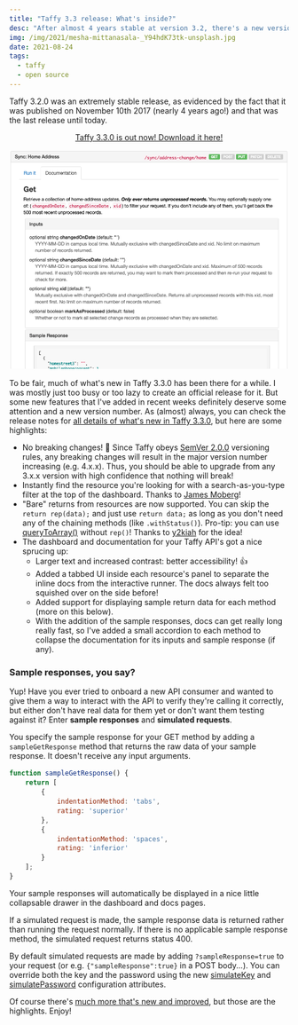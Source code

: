 ```yaml
---
title: "Taffy 3.3 release: What's inside?"
desc: "After almost 4 years stable at version 3.2, there's a new version of Taffy available!"
img: /img/2021/mesha-mittanasala-_Y94hdK73tk-unsplash.jpg
date: 2021-08-24
tags:
  - taffy
  - open source
---
```


Taffy 3.2.0 was an extremely stable release, as evidenced by the fact that it was published on November 10th 2017 (nearly 4 years ago!) and that was the last release until today.

<p style="text-align: center"><a href="https://github.com/atuttle/Taffy/releases/tag/v3.3.0" class="btn">Taffy 3.3.0 is out now! Download it here!</a></p>

![Screen shot of Taffy 3.3.0 improvements to the inline documentation in the dashboard](/img/2021/taffy-330-improved-docs.png)

To be fair, much of what's new in Taffy 3.3.0 has been there for a while. I was mostly just too busy or too lazy to create an official release for it. But some new features that I've added in recent weeks definitely deserve some attention and a new version number. As (almost) always, you can check the release notes for [all details of what's new in Taffy 3.3.0](https://docs.taffy.io/#/3.3.0?id=what39s-new-in-330), but here are some highlights:

- No breaking changes! 🎉 Since Taffy obeys [SemVer 2.0.0](http://semver.org/) versioning rules, any breaking changes will result in the major version number increasing (e.g. 4.x.x). Thus, you should be able to upgrade from any 3.x.x version with high confidence that nothing will break!
- Instantly find the resource you're looking for with a search-as-you-type filter at the top of the dashboard. Thanks to [James Moberg](https://github.com/JamoCA)!
- "Bare" returns from resources are now supported. You can skip the `return rep(data);` and just use `return data;` as long as you don't need any of the chaining methods (like `.withStatus()`). Pro-tip: you can use [queryToArray()](https://docs.taffy.io/#/3.3.0?id=querytoarray) without `rep()`! Thanks to [y2kiah](https://github.com/y2kiah) for the idea!
- The dashboard and documentation for your Taffy API's got a nice sprucing up:
  - Larger text and increased contrast: better accessibility! 👍
  - Added a tabbed UI inside each resource's panel to separate the inline docs from the interactive runner. The docs always felt too squished over on the side before!
  - Added support for displaying sample return data for each method (more on this below).
  - With the addition of the sample responses, docs can get really long really fast, so I've added a small accordion to each method to collapse the documentation for its inputs and sample response (if any).

### Sample responses, you say?

Yup! Have you ever tried to onboard a new API consumer and wanted to give them a way to interact with the API to verify they're calling it correctly, but either don't have real data for them yet or don't want them testing against it? Enter **sample responses** and **simulated requests**.

You specify the sample response for your GET method by adding a `sampleGetResponse` method that returns the raw data of your sample response. It doesn't receive any input arguments.

```js
function sampleGetResponse() {
	return [
		{
			indentationMethod: 'tabs',
			rating: 'superior'
		},
		{
			indentationMethod: 'spaces',
			rating: 'inferior'
		}
	];
}
```

Your sample responses will automatically be displayed in a nice little collapsable drawer in the dashboard and docs pages.

If a simulated request is made, the sample response data is returned rather than running the request normally. If there is no applicable sample response method, the simulated request returns status 400.

By default simulated requests are made by adding `?sampleResponse=true` to your request (or e.g. `{"sampleResponse":true}` in a POST body...). You can override both the key and the password using the new [simulateKey](https://docs.taffy.io/#/3.3.0?id=simulatekey) and [simulatePassword](https://docs.taffy.io/#/3.3.0?id=simulatepassword) configuration attributes.

Of course there's [much more that's new and improved](https://docs.taffy.io/#/3.3.0?id=what39s-new-in-330), but those are the highlights. Enjoy!

